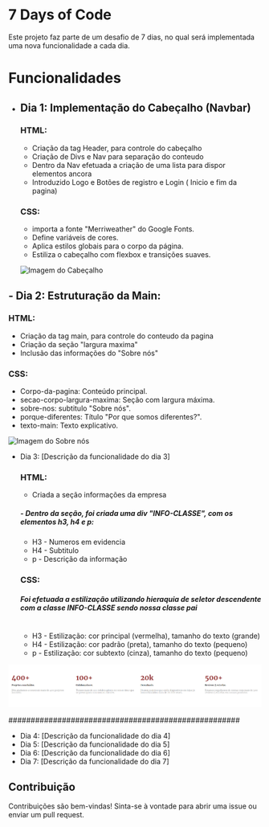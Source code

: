 # 7 Days of Code

Este projeto faz parte de um desafio de 7 dias, no qual será implementada uma nova funcionalidade a cada dia.

# Funcionalidades

- ## Dia 1: Implementação do Cabeçalho (Navbar)

  ### HTML:
  - Criação da tag Header, para controle do cabeçalho 
  - Criação de Divs e Nav para separação do conteudo
  - Dentro da Nav efetuada a criação de uma lista para dispor elementos ancora
  - Introduzido Logo e Botões de registro e Login ( Inicio e fim da pagina)

  ### CSS:

  - importa a fonte "Merriweather" do Google Fonts.
  - Define variáveis de cores.
  - Aplica estilos globais para o corpo da página.
  - Estiliza o cabeçalho com flexbox e transições suaves.

  ![Imagem do Cabeçalho](img/README%20FILES/cabeçalho.png)



## - Dia 2: Estruturação da Main:

  ### HTML: 
  - Criação da tag main, para controle do conteudo da pagina
  - Criação da seção "largura maxima"
  - Inclusão das informações do "Sobre nós"
  ### CSS:
  - Corpo-da-pagina: Conteúdo principal.
  - secao-corpo-largura-maxima: Seção com largura máxima.
  - sobre-nos: subtitulo "Sobre nós".
  - porque-diferentes: Título "Por que somos diferentes?".
  - texto-main: Texto explicativo.

  ![Imagem do Sobre nós](img/README%20FILES/Sobre-nós.png)
  



- Dia 3: [Descrição da funcionalidade do dia 3]

  ### HTML:
  - Criada a seção informações da empresa
  
  ##### - Dentro da seção, foi criada uma div "INFO-CLASSE", com os elementos  h3, h4 e p:
  - H3 - Numeros em evidencia
  - H4 - Subtitulo
  - p - Descrição da informação 

  ### CSS:
  #####  Foi efetuada a estilização utilizando hieraquia de seletor descendente com a classe INFO-CLASSE sendo nossa classe pai
  #
  - H3 - Estilização: cor principal (vermelha), tamanho do texto (grande)
  - H4 - Estilização: cor padrão (preta), tamanho do texto (pequeno)
  - p -  Estilização: cor subtexto (cinza), tamanho do texto (pequeno)

![Imagem Info Empresa](img/README%20FILES/Informacoes-empresa.png)




####################################################



- Dia 4: [Descrição da funcionalidade do dia 4]
- Dia 5: [Descrição da funcionalidade do dia 5]
- Dia 6: [Descrição da funcionalidade do dia 6]
- Dia 7: [Descrição da funcionalidade do dia 7]



## Contribuição

Contribuições são bem-vindas! Sinta-se à vontade para abrir uma issue ou enviar um pull request.

